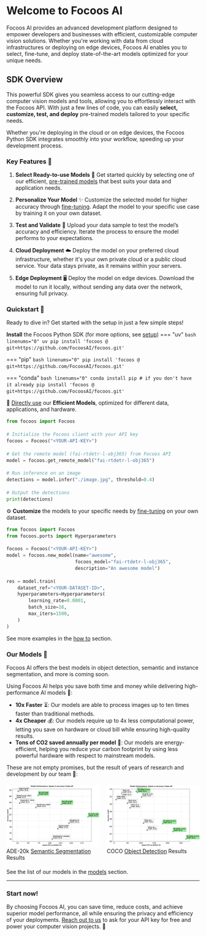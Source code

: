 # Welcome to Focoos AI

Focoos AI provides an advanced development platform designed to empower developers and businesses with efficient, customizable computer vision solutions. Whether you're working with data from cloud infrastructures or deploying on edge devices, Focoos AI enables you to select, fine-tune, and deploy state-of-the-art models optimized for your unique needs.

## SDK Overview

<!-- Unlock the full potential of Focoos AI with the Focoos Python SDK! 🚀  -->
This powerful SDK gives you seamless access to our cutting-edge computer vision models and tools, allowing you to effortlessly interact with the Focoos API. With just a few lines of code, you can easily **select, customize, test, and deploy** pre-trained models tailored to your specific needs.

Whether you're deploying in the cloud or on edge devices, the Focoos Python SDK integrates smoothly into your workflow, speeding up your development process.

### Key Features 🔑

1. **Select Ready-to-use Models** 🧩
   Get started quickly by selecting one of our efficient, [pre-trained models](./models.md) that best suits your data and application needs.

2. **Personalize Your Model** ✨
   Customize the selected model for higher accuracy through [fine-tuning](./how_to/cloud_training.md). Adapt the model to your specific use case by training it on your own dataset.

3. **Test and Validate** 🧪
   Upload your data sample to test the model’s accuracy and efficiency. Iterate the process to ensure the model performs to your expectations.

4. **Cloud Deployment** ☁️
   Deploy the model on your preferred cloud infrastructure, whether it's your own private cloud or a public cloud service. Your data stays private, as it remains within your servers.

5. **Edge Deployment** 🖥️
   Deploy the model on edge devices. Download the model to run it locally, without sending any data over the network, ensuring full privacy.


### Quickstart 🚀
Ready to dive in? Get started with the setup in just a few simple steps!

**Install** the Focoos Python SDK (for more options, see [setup](./setup.md))
=== "uv"
    ```bash linenums="0"
    uv pip install 'focoos @ git+https://github.com/FocoosAI/focoos.git'
    ```

=== "pip"
    ```bash linenums="0"
    pip install 'focoos @ git+https://github.com/FocoosAI/focoos.git'
    ```

=== "conda"
    ```bash linenums="0"
    conda install pip # if you don't have it already
    pip install 'focoos @ git+https://github.com/FocoosAI/focoos.git'
    ```

🚀 [Directly use](./how_to/inference.md) our **Efficient Models**, optimized for different data, applications, and hardware.

```python
from focoos import Focoos

# Initialize the Focoos client with your API key
focoos = Focoos("<YOUR-API-KEY>")

# Get the remote model (fai-rtdetr-l-obj365) from Focoos API
model = focoos.get_remote_model("fai-rtdetr-l-obj365")

# Run inference on an image
detections = model.infer("./image.jpg", threshold=0.4)

# Output the detections
print(detections)
```

⚙️ **Customize** the models to your specific needs by [fine-tuning](./how_to/cloud_training.md) on your own dataset.

```python
from focoos import Focoos
from focoos.ports import Hyperparameters

focoos = Focoos("<YOUR-API-KEY>")
model = focoos.new_model(name="awesome",
                         focoos_model="fai-rtdetr-l-obj365",
                         description="An awesome model")

res = model.train(
    dataset_ref="<YOUR-DATASET-ID>",
    hyperparameters=Hyperparameters(
        learning_rate=0.0001,
        batch_size=16,
        max_iters=1500,
    )
)
```

See more examples in the [how to](./how_to) section.

### Our Models 🧠
Focoos AI offers the best models in object detection, semantic and instance segmentation, and more is coming soon.

Using Focoos AI helps you save both time and money while delivering high-performance AI models 💪:

- **10x Faster** ⏳: Our models are able to process images up to ten times faster than traditional methods.
- **4x Cheaper** 💰: Our models require up to 4x less computational power, letting you save on hardware or cloud bill while ensuring high-quality results.
- **Tons of CO2 saved annually per model** 🌱: Our models are energy-efficient, helping you reduce your carbon footprint by using less powerful hardware with respect to mainstream models.

These are not empty promises, but the result of years of research and development by our team 🔬:
<div style="display: flex; justify-content: space-between; margin: 20px 0;">
    <div style="flex: 1; margin-right: 10px;">
        <img src="./models/fai-ade.png" alt="ADE-20k Semantic Segmentation" style="width: 100%;">
        <figcaption>ADE-20k <a href="models/#semantic-segmentation">Semantic Segmentation</a> Results</figcaption>
    </div>
    <div style="flex: 1; margin-left: 10px;">
        <img src="./models/fai-coco.png" alt="COCO Object Detection" style="width: 100%;">
        <figcaption>COCO <a href="models/#object-detection">Object Detection</a> Results</figcaption>
    </div>
</div>

See the list of our models in the [models](./models.md) section.

---
### Start now!
By choosing Focoos AI, you can save time, reduce costs, and achieve superior model performance, all while ensuring the privacy and efficiency of your deployments.
[Reach out to us](mailto:info@focoos.ai) to ask for your API key for free and power your computer vision projects. 🚀
